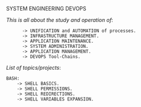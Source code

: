 SYSTEM ENGINEERING DEVOPS

*This is all about the study and operation of*:

		  -> UNIFICATION and AUTOMATION of processes.
		  -> INFRASTRUCTURE MANAGEMENT.
		  -> APPLICATION MAINTENANCE.
		  -> SYSTEM ADMINISTRATION.
		  -> APPLICATION MANAGEMENT.
		  -> DEVOPS Tool-Chains.


*List of topics/projects*:
	
	BASH:
		-> SHELL BASICS.
		-> SHELL PERMISSIONS.
		-> SHELL REDIRECTIONS.
		-> SHELL VARIABLES EXPANSION.
